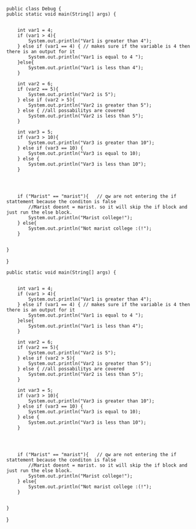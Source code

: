 
    public class Debug {
    public static void main(String[] args) {

       
        int var1 = 4;
        if (var1 > 4){
            System.out.println("Var1 is greater than 4");
        } else if (var1 == 4) { // makes sure if the variable is 4 then there is an output for it
            System.out.println("Var1 is equal to 4 ");
        }else{
            System.out.println("Var1 is less than 4");
        }

        int var2 = 6;
        if (var2 == 5){
            System.out.println("Var2 is 5");
        } else if (var2 > 5){ 
            System.out.println("Var2 is greater than 5");
        } else { //all possabilitys are covered
            System.out.println("Var2 is less than 5");
        }

        int var3 = 5;
        if (var3 > 10){
            System.out.println("Var3 is greater than 10");
        } else if (var3 == 10) {
            System.out.println("Var3 is equal to 10);
        } else {
            System.out.println("Var3 is less than 10");
        }




        if ("Marist" == "marist"){   // qw are not entering the if stattement because the conditon is false
            //Marist doesnt = marist. so it will skip the if block and just run the else block.
            System.out.println("Marist college!");
        } else{
            System.out.println("Not marist college :(!");
        }


    }
}

    public static void main(String[] args) {

       
        int var1 = 4;
        if (var1 > 4){
            System.out.println("Var1 is greater than 4");
        } else if (var1 == 4) { // makes sure if the variable is 4 then there is an output for it
            System.out.println("Var1 is equal to 4 ");
        }else{
            System.out.println("Var1 is less than 4");
        }

        int var2 = 6;
        if (var2 == 5){
            System.out.println("Var2 is 5");
        } else if (var2 > 5){ 
            System.out.println("Var2 is greater than 5");
        } else { //all possabilitys are covered
            System.out.println("Var2 is less than 5");
        }

        int var3 = 5;
        if (var3 > 10){
            System.out.println("Var3 is greater than 10");
        } else if (var3 == 10) {
            System.out.println("Var3 is equal to 10);
        } else {
            System.out.println("Var3 is less than 10");
        }




        if ("Marist" == "marist"){   // qw are not entering the if stattement because the conditon is false
            //Marist doesnt = marist. so it will skip the if block and just run the else block.
            System.out.println("Marist college!");
        } else{
            System.out.println("Not marist college :(!");
        }


    }
}
